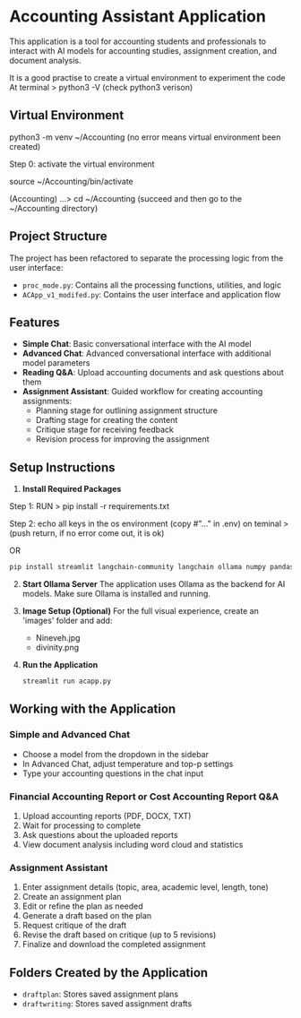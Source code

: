 # Accounting Assistant Application

This application is a tool for accounting students and professionals to interact with AI models for accounting studies, assignment creation, and document analysis.

It is a good practise to create a virtual environment to experiment the code At terminal > python3 -V (check python3 verison)

## Virtual Environment

python3 -m venv ~/Accounting (no error means virtual environment been created)

Step 0: activate the virtual environment

source ~/Accounting/bin/activate

(Accounting) ...> cd ~/Accounting (succeed and then go to the ~/Accounting directory)

## Project Structure

The project has been refactored to separate the processing logic from the user interface:

- `proc_mode.py`: Contains all the processing functions, utilities, and logic
- `ACApp_v1_modifed.py`: Contains the user interface and application flow

## Features

- **Simple Chat**: Basic conversational interface with the AI model
- **Advanced Chat**: Advanced conversational interface with additional model parameters
- **Reading Q&A**: Upload accounting documents and ask questions about them
- **Assignment Assistant**: Guided workflow for creating accounting assignments:
  - Planning stage for outlining assignment structure
  - Drafting stage for creating the content
  - Critique stage for receiving feedback
  - Revision process for improving the assignment

## Setup Instructions

1. **Install Required Packages**

Step 1: RUN > pip install -r requirements.txt

Step 2: echo all keys in the os environment (copy #"..." in .env) on teminal > (push return, if no error come out, it is ok)

OR

   ```bash
   pip install streamlit langchain-community langchain ollama numpy pandas matplotlib wordcloud
   ```

2. **Start Ollama Server**
   The application uses Ollama as the backend for AI models. Make sure Ollama is installed and running.

3. **Image Setup (Optional)**
   For the full visual experience, create an 'images' folder and add:
   - Nineveh.jpg
   - divinity.png

4. **Run the Application**
   ```bash
   streamlit run acapp.py
   ```

## Working with the Application

### Simple and Advanced Chat

- Choose a model from the dropdown in the sidebar
- In Advanced Chat, adjust temperature and top-p settings
- Type your accounting questions in the chat input

### Financial Accounting Report or Cost Accounting Report Q&A

1. Upload accounting reports (PDF, DOCX, TXT)
2. Wait for processing to complete
3. Ask questions about the uploaded reports
4. View document analysis including word cloud and statistics

### Assignment Assistant

1. Enter assignment details (topic, area, academic level, length, tone)
2. Create an assignment plan
3. Edit or refine the plan as needed
4. Generate a draft based on the plan
5. Request critique of the draft
6. Revise the draft based on critique (up to 5 revisions)
7. Finalize and download the completed assignment

## Folders Created by the Application

- `draftplan`: Stores saved assignment plans
- `draftwriting`: Stores saved assignment drafts
